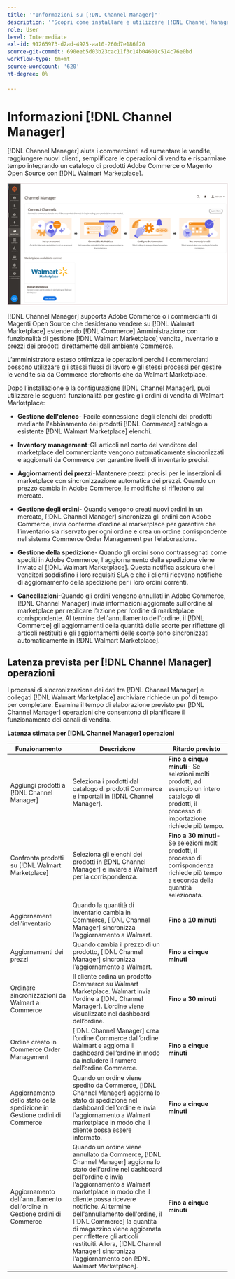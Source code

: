 ```yaml
---
title: '"Informazioni su [!DNL Channel Manager]"'
description: '"Scopri come installare e utilizzare [!DNL Channel Manager] per integrare Adobe Commerce e i negozi di Magento Open Source con i mercati di terze parti e creare un canale di vendita per gestire gli elenchi di Marketplace, i prezzi, l’inventario e le vendite direttamente dal tuo amministratore Commerce."'
role: User
level: Intermediate
exl-id: 91265973-d2ad-4925-aa10-260d7e186f20
source-git-commit: 690eeb5d03b23cac11f3c14b04601c514c76e0bd
workflow-type: tm+mt
source-wordcount: '620'
ht-degree: 0%

---
```



# Informazioni [!DNL Channel Manager]

[!DNL Channel Manager] aiuta i commercianti ad aumentare le vendite, raggiungere nuovi clienti, semplificare le operazioni di vendita e risparmiare tempo integrando un catalogo di prodotti Adobe Commerce o Magento Open Source con [!DNL Walmart Marketplace].

![[!DNL Channel Manager] vista amministratore dell&#39;estensione](assets/channel-manager-home.png)

[!DNL Channel Manager] supporta Adobe Commerce o i commercianti di Magenti Open Source che desiderano vendere su [!DNL Walmart Marketplace] estendendo [!DNL Commerce] Amministrazione con funzionalità di gestione [!DNL Walmart Marketplace] vendita, inventario e prezzi dei prodotti direttamente dall&#39;ambiente Commerce.

L’amministratore esteso ottimizza le operazioni perché i commercianti possono utilizzare gli stessi flussi di lavoro e gli stessi processi per gestire le vendite sia da Commerce storefronts che da Walmart Marketplace.

Dopo l’installazione e la configurazione [!DNL Channel Manager], puoi utilizzare le seguenti funzionalità per gestire gli ordini di vendita di Walmart Marketplace:

* **Gestione dell&#39;elenco**- Facile connessione degli elenchi dei prodotti mediante l&#39;abbinamento dei prodotti [!DNL Commerce] catalogo a esistente [!DNL Walmart Marketplace] elenchi.

* **Inventory management**-Gli articoli nel conto del venditore del marketplace del commerciante vengono automaticamente sincronizzati e aggiornati da Commerce per garantire livelli di inventario precisi.

* **Aggiornamenti dei prezzi**-Mantenere prezzi precisi per le inserzioni di marketplace con sincronizzazione automatica dei prezzi. Quando un prezzo cambia in Adobe Commerce, le modifiche si riflettono sul mercato.

* **Gestione degli ordini**- Quando vengono creati nuovi ordini in un mercato, [!DNL Channel Manager] sincronizza gli ordini con Adobe Commerce, invia conferme d’ordine al marketplace per garantire che l’inventario sia riservato per ogni ordine e crea un ordine corrispondente nel sistema Commerce Order Management per l’elaborazione.

* **Gestione della spedizione**- Quando gli ordini sono contrassegnati come spediti in Adobe Commerce, l&#39;aggiornamento della spedizione viene inviato al [!DNL Walmart Marketplace]. Questa notifica assicura che i venditori soddisfino i loro requisiti SLA e che i clienti ricevano notifiche di aggiornamento della spedizione per i loro ordini correnti.

* **Cancellazioni**-Quando gli ordini vengono annullati in Adobe Commerce, [!DNL Channel Manager] invia informazioni aggiornate sull’ordine al marketplace per replicare l’azione per l’ordine di marketplace corrispondente.  Al termine dell&#39;annullamento dell&#39;ordine, il [!DNL Commerce] gli aggiornamenti della quantità delle scorte per riflettere gli articoli restituiti e gli aggiornamenti delle scorte sono sincronizzati automaticamente in [!DNL Walmart Marketplace].

## Latenza prevista per [!DNL Channel Manager] operazioni

I processi di sincronizzazione dei dati tra [!DNL Channel Manager] e collegati [!DNL Walmart Marketplace] archiviare richiede un po&#39; di tempo per completare. Esamina il tempo di elaborazione previsto per [!DNL Channel Manager] operazioni che consentono di pianificare il funzionamento dei canali di vendita.

**Latenza stimata per [!DNL Channel Manager] operazioni**

| **Funzionamento** | **Descrizione** | **Ritardo previsto** |
|--------------------------------------------------------|--------------------------------------------------------------------------------------------------------------------------------------------------------------------------------------------------------------------------------------------------------------------------------------------------------------------------------------------------------------------------------------------------|------------------------------------------------------------------------------------------------------------------------------|
| Aggiungi prodotti a [!DNL Channel Manager] | Seleziona i prodotti dal catalogo di prodotti Commerce e importali in [!DNL Channel Manager]. | **Fino a cinque minuti**- Se selezioni molti prodotti, ad esempio un intero catalogo di prodotti, il processo di importazione richiede più tempo. |
| Confronta prodotti su [!DNL Walmart Marketplace] | Seleziona gli elenchi dei prodotti in [!DNL Channel Manager] e inviare a Walmart per la corrispondenza. | **Fino a 30 minuti**- Se selezioni molti prodotti, il processo di corrispondenza richiede più tempo a seconda della quantità selezionata. |
| Aggiornamenti dell&#39;inventario | Quando la quantità di inventario cambia in Commerce, [!DNL Channel Manager] sincronizza l&#39;aggiornamento a Walmart. | **Fino a 10 minuti** |
| Aggiornamenti dei prezzi | Quando cambia il prezzo di un prodotto, [!DNL Channel Manager] sincronizza l&#39;aggiornamento a Walmart. | **Fino a cinque minuti** |
| Ordinare sincronizzazioni da Walmart a Commerce | Il cliente ordina un prodotto Commerce su Walmart Marketplace. Walmart invia l&#39;ordine a [!DNL Channel Manager]. L’ordine viene visualizzato nel dashboard dell’ordine. | **Fino a 30 minuti** |
| Ordine creato in Commerce Order Management | [!DNL Channel Manager] crea l’ordine Commerce dall’ordine Walmart e aggiorna il dashboard dell’ordine in modo da includere il numero dell’ordine Commerce. | **Fino a cinque minuti** |
| Aggiornamento dello stato della spedizione in Gestione ordini di Commerce | Quando un ordine viene spedito da Commerce, [!DNL Channel Manager] aggiorna lo stato di spedizione nel dashboard dell&#39;ordine e invia l&#39;aggiornamento a Walmart marketplace in modo che il cliente possa essere informato. | **Fino a cinque minuti** |
| Aggiornamento dell&#39;annullamento dell&#39;ordine in Gestione ordini di Commerce | Quando un ordine viene annullato da Commerce, [!DNL Channel Manager] aggiorna lo stato dell&#39;ordine nel dashboard dell&#39;ordine e invia l&#39;aggiornamento a Walmart marketplace in modo che il cliente possa ricevere notifiche. Al termine dell&#39;annullamento dell&#39;ordine, il [!DNL Commerce] la quantità di magazzino viene aggiornata per riflettere gli articoli restituiti. Allora, [!DNL Channel Manager] sincronizza l&#39;aggiornamento con [!DNL Walmart Marketplace]. | **Fino a cinque minuti** |


